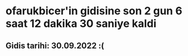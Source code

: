 # ofarukbicer'in gidisine son 2 gun 6 saat 12 dakika 30 saniye kaldi

## Gidis tarihi: 30.09.2022 :(